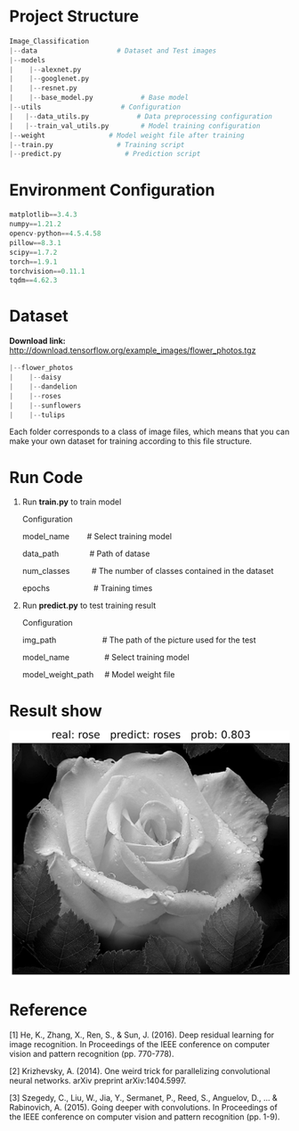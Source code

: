 # Project Structure

```python
Image_Classification
|--data                    # Dataset and Test images
|--models
|    |--alexnet.py
|    |--googlenet.py
|    |--resnet.py
|    |--base_model.py            # Base model
|--utils                    # Configuration
|   |--data_utils.py            # Data preprocessing configuration
|   |--train_val_utils.py        # Model training configuration
|--weight                # Model weight file after training
|--train.py                # Training script
|--predict.py                # Prediction script
```

# Environment Configuration

```python
matplotlib==3.4.3
numpy==1.21.2
opencv-python==4.5.4.58
pillow==8.3.1
scipy==1.7.2
torch==1.9.1
torchvision==0.11.1
tqdm==4.62.3
```

# Dataset

**Download link:** http://download.tensorflow.org/example_images/flower_photos.tgz

```python
|--flower_photos
|    |--daisy
|    |--dandelion
|    |--roses
|    |--sunflowers
|    |--tulips
```

Each folder corresponds to a class of image files, which means that you can make
your own dataset for training according to this file structure.

# Run Code

1. Run **train.py** to train model
   
   Configuration
   
   model_name        # Select training model
   
   data_path              # Path of datase
   
   num_classes          # The number of classes contained in the dataset
   
   epochs                    # Training times

2. Run **predict.py** to test training result
   
   Configuration
   
   img_path                      # The path of the picture used for the test    
   
   model_name                # Select training model
   
   model_weight_path     # Model weight file

# Result show

![](data/predict.jpg)

# Reference

[1] He, K., Zhang, X., Ren, S., & Sun, J. (2016). Deep residual learning for image recognition. In Proceedings of the IEEE conference on computer vision and pattern recognition (pp. 770-778).

[2] Krizhevsky, A. (2014). One weird trick for parallelizing convolutional neural networks. arXiv preprint arXiv:1404.5997.

[3] Szegedy, C., Liu, W., Jia, Y., Sermanet, P., Reed, S., Anguelov, D., ... & Rabinovich, A. (2015). Going deeper with convolutions. In Proceedings of the IEEE conference on computer vision and pattern recognition (pp. 1-9).
